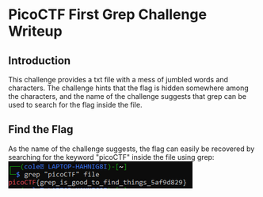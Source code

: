 # PicoCTF First Grep Challenge Writeup
## Introduction
This challenge provides a txt file with a mess of jumbled words and characters. The challenge hints that the flag is hidden somewhere among the characters, and the name of the challenge suggests that grep can be used to search for the flag inside the file. 
## Find the Flag
As the name of the challenge suggests, the flag can easily be recovered by searching for the keyword "picoCTF" inside the file using grep:<br>
<img src="command.png" /> <br>